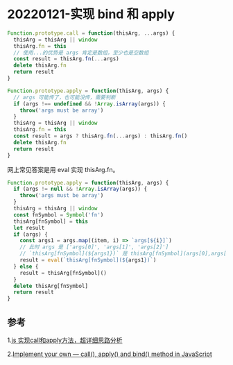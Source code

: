 # 20220121-实现 bind 和 apply

```JavaScript
Function.prototype.call = function(thisArg, ...args) {
  thisArg = thisArg || window
  thisArg.fn = this
  // 使用...的优势是 args 肯定是数组，至少也是空数组
  const result = thisArg.fn(...args)
  delete thisArg.fn
  return result
}
```

```JavaScript
Function.prototype.apply = function(thisArg, args) {
  // args 可能传了，也可能没传，需要判断
  if (args !== undefined && !Array.isArray(args)) {
    throw('args must be array')
  }
  thisArg = thisArg || window
  thisArg.fn = this
  const result = args ? thisArg.fn(...args) : thisArg.fn()
  delete thisArg.fn
  return result
}
```

网上常见答案是用 eval 实现 thisArg.fn。

```JavaScript
Function.prototype.apply = function(thisArg, args) {
  if (args != null && !Array.isArray(args)) {
    throw('args must be array')
  }
  thisArg = thisArg || window
  const fnSymbol = Symbol('fn')
  thisArg[fnSymbol] = this
  let result 
  if (args) {
    const args1 = args.map((item, i) => `args[${i}]`)
    // 此时 args 是 ['args[0]', 'args[1]', 'args[2]']
    // `thisArg[fnSymbol](${args1})` 是 thisArg[fnSymbol](args[0],args[1],args[2])
    result = eval(`thisArg[fnSymbol](${args1})`)
  } else {
    result = thisArg[fnSymbol]()
  }
  delete thisArg[fnSymbol]
  return result
}
```

## 参考

1.[js 实现call和apply方法，超详细思路分析](https://www.cnblogs.com/echolun/p/12144344.html)

2.[Implement your own — call(), apply() and bind() method in JavaScript](https://medium.com/@ankur_anand/implement-your-own-call-apply-and-bind-method-in-javascript-42cc85dba1b)





























